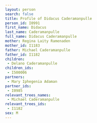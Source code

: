```yaml
---
layout: person
search: false
title: Profile of Didacus Caderamanpulle
person_id: I0991
first_name: Didacus
last_name: Caderamanpulle
full_name: Didacus Caderamanpulle
mother: Regina Laity Ramenaden
mother_id: I1183
father: Michael Caderamanpulle
father_id: I1182
children:
 - Delano Caderamanpulle
children_ids:
 - I500006
partners:
 - Mary Iphegenia Adaman
partner_ids:
 - I0985
relevant_trees_names:
 - Michael Caderamanpulle
relevant_trees_ids:
 - I1182
sex: M
---
```


